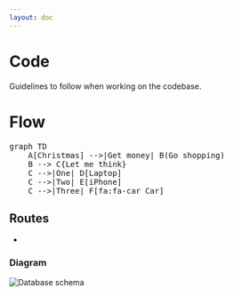 ```yaml
---
layout: doc
---
```


# Code

Guidelines to follow when working on the codebase.

# Flow

<pre class="mermaid">
graph TD
    A[Christmas] -->|Get money| B(Go shopping)
    B --> C{Let me think}
    C -->|One| D[Laptop]
    C -->|Two| E[iPhone]
    C -->|Three| F[fa:fa-car Car]
</pre>

## Routes

 - 

### Diagram

![Database schema](/assets/images/guide/guide-database-schema.png)

<script setup>
import { onMounted, ref } from 'vue'
import { initMermaid } from '../composables/useMermaid.ts'

onMounted(async () => {
  initMermaid()
});
</script>